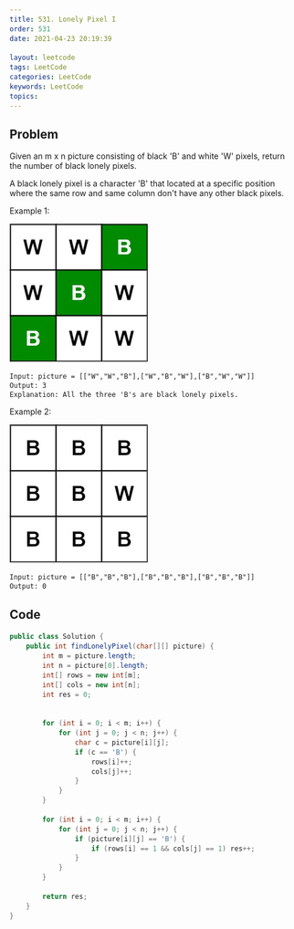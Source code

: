 ```yaml
---
title: 531. Lonely Pixel I
order: 531
date: 2021-04-23 20:19:39

layout: leetcode
tags: LeetCode
categories: LeetCode
keywords: LeetCode
topics:
---
```


## Problem

Given an m x n picture consisting of black 'B' and white 'W' pixels, return the number of black lonely pixels.

A black lonely pixel is a character 'B' that located at a specific position where the same row and same column don't have any other black pixels.

Example 1:

![image tooltip here](./assets/531-1.jpeg)

```
Input: picture = [["W","W","B"],["W","B","W"],["B","W","W"]]
Output: 3
Explanation: All the three 'B's are black lonely pixels.
```

Example 2:

![image tooltip here](./assets/531-2.jpeg)

```
Input: picture = [["B","B","B"],["B","B","B"],["B","B","B"]]
Output: 0
```

## Code

```java
public class Solution {
    public int findLonelyPixel(char[][] picture) {
        int m = picture.length;
        int n = picture[0].length;
        int[] rows = new int[m];
        int[] cols = new int[n];
        int res = 0;


        for (int i = 0; i < m; i++) {
            for (int j = 0; j < n; j++) {
                char c = picture[i][j];
                if (c == 'B') {
                    rows[i]++;
                    cols[j]++;
                }
            }
        }

        for (int i = 0; i < m; i++) {
            for (int j = 0; j < n; j++) {
                if (picture[i][j] == 'B') {
                    if (rows[i] == 1 && cols[j] == 1) res++;
                }
            }
        }

        return res;
    }
}
```
